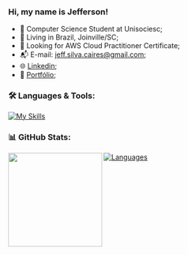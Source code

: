 ### Hi, my name is Jefferson!

- 🎴 Computer Science Student at Unisociesc;
- 🌇 Living in Brazil, Joinville/SC;
- 🚀 Looking for AWS Cloud Practitioner Certificate;
- 📬 E-mail: jeff.silva.caires@gmail.com;
- 🌐 [Linkedin](https://www.linkedin.com/in/jefferson-silva-caires-8b2429172/);
- 📝 [Portfólio](https://www.jeffsc.com.br/);

### 🛠️ Languages & Tools:

[![My Skills](https://skillicons.dev/icons?i=python,nodejs,react,git,docker,aws,postman,figma)](https://skillicons.dev)

### 📊 GitHub Stats:

<a href="https://github.com/JeffSSC/JeffSSC/blob/main/README.md">
  <img height=190 align="left" src="https://github-readme-stats.vercel.app/api?username=JeffSSC&show_icons=true&theme=radical" />
</a>
<a href="https://github.com/JeffSSC/JeffSSC/blob/main/README.md">
  <img align="center" src="https://github-readme-stats.vercel.app/api/top-langs/?username=JeffSSC&hide_progress=true&theme=radical" alt="Languages" />
</a>

